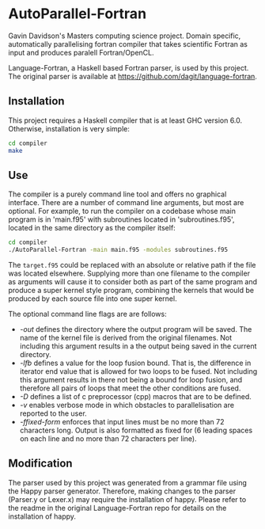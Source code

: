 # AutoParallel-Fortran
Gavin Davidson's Masters computing science project. Domain specific, automatically parallelising fortran compiler that takes scientific Fortran as input and produces paralell Fortran/OpenCL.

Language-Fortran, a Haskell based Fortran parser, is used by this project. The original parser is available at https://github.com/dagit/language-fortran.

## Installation

This project requires a Haskell compiler that is at least GHC version 6.0. Otherwise, installation is very simple:

```bash
cd compiler
make
```

## Use

The compiler is a purely command line tool and offers no graphical interface. There are a number of command line arguments, but most are optional. For example, to run the compiler on a codebase whose main program is in 'main.f95' with subroutines located in 'subroutines.f95', located in the same directory as the compiler itself:

```bash
cd compiler
./AutoParallel-Fortran -main main.f95 -modules subroutines.f95
```

The `target.f95` could be replaced with an absolute or relative path if the file was located elsewhere. Supplying more than one filename to the compiler as arguments will cause it to consider both as part of the same program and produce a super kernel style program, combining the kernels that would be produced by each source file into one super kernel.

The optional command line flags are are follows:
- *-out* defines the directory where the output program will be saved. The name of the kernel file is derived from the original filenames. Not including this argument results in a the output being saved in the current directory.
- *-lfb* defines a value for the loop fusion bound. That is, the difference in iterator end value that is allowed for two loops to be fused. Not including this argument results in there not being a bound for loop fusion, and therefore all pairs of loops that meet the other conditions are fused.
- *-D* defines a list of c preprocessor (cpp) macros that are to be defined.
- *-v* enables verbose mode in which obstacles to parallelisation are reported to the user.
- *-ffixed-form* enforces that input lines must be no more than 72 characters long. Output is also formatted as fixed for (6 leading spaces on each line and no more than 72 characters per line).

## Modification

The parser used by this project was generated from a grammar file using the Happy parser generator. Therefore, making changes to the parser (Parser.y or Lexer.x) may require the installation of happy. Please refer to the readme in the original Language-Fortran repo for details on the installation of happy.
